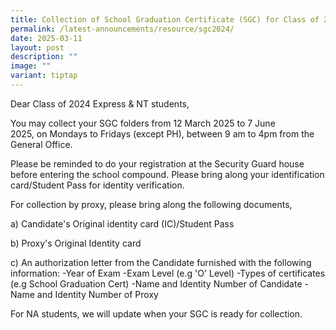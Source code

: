 ```yaml
---
title: Collection of School Graduation Certificate (SGC) for Class of 2024
permalink: /latest-announcements/resource/sgc2024/
date: 2025-03-11
layout: post
description: ""
image: ""
variant: tiptap
---
```

<p>Dear Class of 2024 Express &amp; NT&nbsp;students,</p>
<p>You may collect your SGC folders from 12 March&nbsp;2025 to&nbsp;7&nbsp;June
2025,&nbsp;on&nbsp;Mondays to Fridays (except PH), between 9 am to 4pm
from the General Office.</p>
<p>Please be reminded to do your registration at the Security Guard house
before entering the school compound. Please bring along your identification
card/Student Pass for identity verification.</p>
<p>For collection by proxy, please bring along the following documents,</p>
<p>a) Candidate's Original identity card (IC)/Student Pass</p>
<p>b) Proxy's Original Identity card</p>
<p>c) An authorization letter from the Candidate furnished with the following
information: -Year of Exam -Exam Level (e.g 'O' Level) -Types of certificates
(e.g School Graduation Cert) -Name and Identity Number of Candidate -Name
and Identity Number of Proxy</p>
<p>For NA students, we will update when your&nbsp;SGC is ready for collection.</p>